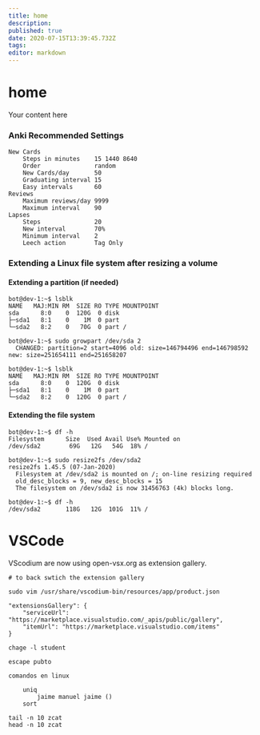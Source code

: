 ```yaml
---
title: home
description: 
published: true
date: 2020-07-15T13:39:45.732Z
tags: 
editor: markdown
---
```


# home
Your content here





### Anki Recommended Settings

```
New Cards
    Steps in minutes    15 1440 8640
    Order               random
    New Cards/day       50
    Graduating interval 15
    Easy intervals      60
Reviews
    Maximum reviews/day 9999
    Maximum interval    90
Lapses
    Steps               20
    New interval        70%
    Minimum interval    2
    Leech action        Tag Only
```



### Extending a Linux file system after resizing a volume

#### Extending a partition (if needed)

```
bot@dev-1:~$ lsblk
NAME   MAJ:MIN RM  SIZE RO TYPE MOUNTPOINT
sda      8:0    0  120G  0 disk
├─sda1   8:1    0    1M  0 part
└─sda2   8:2    0   70G  0 part /

bot@dev-1:~$ sudo growpart /dev/sda 2
  CHANGED: partition=2 start=4096 old: size=146794496 end=146798592 new: size=251654111 end=251658207

bot@dev-1:~$ lsblk
NAME   MAJ:MIN RM  SIZE RO TYPE MOUNTPOINT
sda      8:0    0  120G  0 disk
├─sda1   8:1    0    1M  0 part
└─sda2   8:2    0  120G  0 part /
```

#### Extending the file system

```
bot@dev-1:~$ df -h
Filesystem      Size  Used Avail Use% Mounted on
/dev/sda2        69G   12G   54G  18% /

bot@dev-1:~$ sudo resize2fs /dev/sda2
resize2fs 1.45.5 (07-Jan-2020)
  Filesystem at /dev/sda2 is mounted on /; on-line resizing required
  old_desc_blocks = 9, new_desc_blocks = 15
  The filesystem on /dev/sda2 is now 31456763 (4k) blocks long.

bot@dev-1:~$ df -h
/dev/sda2       118G   12G  101G  11% /
```



# VSCode 
VScodium are now using open-vsx.org as extension gallery.
```
# to back swtich the extension gallery

sudo vim /usr/share/vscodium-bin/resources/app/product.json

"extensionsGallery": {
    "serviceUrl": "https://marketplace.visualstudio.com/_apis/public/gallery",
    "itemUrl": "https://marketplace.visualstudio.com/items"
}

```


```
chage -l student

escape pubto

comandos en linux

    uniq
        jaime manuel jaime ()
    sort

tail -n 10 zcat
head -n 10 zcat

```